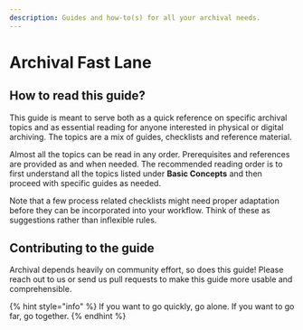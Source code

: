 ```yaml
---
description: Guides and how-to(s) for all your archival needs.
---
```


# Archival Fast Lane

## How to read this guide?

This guide is meant to serve both as a quick reference on specific archival topics and as essential reading for anyone interested in physical or digital archiving. The topics are a mix of guides, checklists and reference material.

Almost all the topics can be read in any order. Prerequisites and references are provided as and when needed. The recommended reading order is to first understand all the topics listed under **Basic Concepts** and then proceed with specific guides as needed.

Note that a few process related checklists might need proper adaptation before they can be incorporated into your workflow. Think of these as suggestions rather than inflexible rules.

## Contributing to the guide

Archival depends heavily on community effort, so does this guide! Please reach out to us or send us pull requests to make this guide more usable and comprehensible.

{% hint style="info" %}
 If you want to go quickly, go alone. If you want to go far, go together.
{% endhint %}



